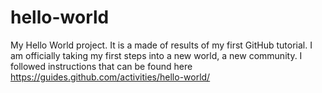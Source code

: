 # hello-world
My Hello World project. It is a made of results of my first GitHub tutorial. I am officially taking my first steps into a new world, a new community. I followed instructions that can be found here https://guides.github.com/activities/hello-world/

